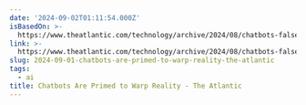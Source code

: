 ```yaml
---
date: '2024-09-02T01:11:54.000Z'
isBasedOn: >-
  https://www.theatlantic.com/technology/archive/2024/08/chatbots-false-memories/679660/
link: >-
  https://www.theatlantic.com/technology/archive/2024/08/chatbots-false-memories/679660/
slug: 2024-09-01-chatbots-are-primed-to-warp-reality-the-atlantic
tags:
  - ai
title: Chatbots Are Primed to Warp Reality - The Atlantic
---
```

 
